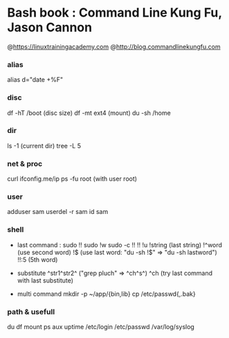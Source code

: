 Bash book : Command Line Kung Fu, Jason Cannon
===
@https://linuxtrainingacademy.com
@http://blog.commandlinekungfu.com

### alias

alias d="date +%F"

### disc

df -hT /boot (disc size)
df -mt ext4 (mount)
du -sh /home

### dir

ls -1 (current dir)
tree -L 5

### net & proc

curl ifconfig.me/ip
ps -fu root (with user root)

### user

adduser sam
userdel -r sam
id sam

### shell

- last command
<event>:<number>
sudo !!
sudo !w
sudo -c !!
!!
!u
!string (last string)
!^word (use second word)
!$ (use last word: "du -sh !$" => "du -sh lastword")
!!:5 (5th word)

- substitute
^str1^str2^ ("grep pluch" => ^ch^s^)
^ch (try last command with last substitute)

- multi command
mkdir -p ~/app/{bin,lib}
cp /etc/passwd{,.bak}

### path & usefull

du
df
mount
ps aux
uptime
/etc/login
/etc/passwd
/var/log/syslog
